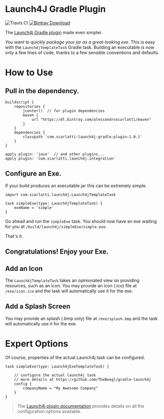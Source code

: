 # Launch4J Gradle Plugin

![Travis CI](https://travis-ci.com/alessandroscarlatti/launch4j-gradle-plugin.svg?branch=master "Travis CI")
[ ![Bintray Download](https://api.bintray.com/packages/alessandroscarlatti/maven/launch4j-gradle-plugin/images/download.svg) ](https://bintray.com/alessandroscarlatti/maven/launch4j-gradle-plugin/_latestVersion "Bintray Download")

The [Launch4j Gradle plugin](https://github.com/TheBoegl/gradle-launch4j) made even simpler.

*You want to quickly package your jar as a great-looking exe.*  This is easy with the `Launch4jTemplateTask` Gradle task.
Building an executable is now only a few lines of code, thanks to a few sensible conventions and defaults.

# How to Use

## Pull in the dependency.
```
buildscript {
    repositories {
        jcenter()  // for plugin dependencies
        maven {
            url "https://dl.bintray.com/alessandroscarlatti/maven"
        }
    }
    dependencies {
        classpath 'com.scarlatti:launch4j-gradle-plugin:1.0.1'
    }
}

apply plugin: 'java'  // and other plugins...
apply plugin: 'com.scarlatti.launch4j.integration'
```

## Configure an Exe.
If your build produces an executable jar this can be extremely simple.
```
import com.scarlatti.launch4j.Launch4jTemplateTask

task simpleExe(type: Launch4jTemplateTask) {
    exeName = 'simple'
}
```
Go ahead and run the `simpleExe` task. You should now have an exe waiting for you at `/build/launch4j/simpleExe/simple.exe`.

That's it.

## Congratulations! Enjoy your Exe.

## Add an Icon
The `Launch4jTemplateTask` takes an opinionated view on providing resources, such as an icon.  You may provide an icon (.ico) file at `/exe/icon.ico` and the task will automatically use it for the exe.

## Add a Splash Screen
You may provide an splash (.bmp only) file at `/exe/splash.bmp` and the task will automatically use it for the exe.

# Expert Options
Of course, properties of the actual Launch4j task can be configured.
```
task simpleExe(type: Launch4jExeTemplateTask) {

    // configure the actual launch4j task
    // more details at https://github.com/TheBoegl/gradle-launch4j
    config {
        companyName = "My Awesome Company"
    }
}
```

> The [Launch4j plugin documentation](https://github.com/TheBoegl/gradle-launch4j) provides details on all the configuration options available.
